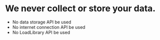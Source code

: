 # We never collect or store your data.

 - No data storage API be used
 - No internet connection API be used
 - No LoadLibrary API be used
 

